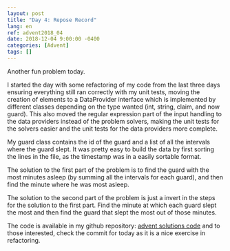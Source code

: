 ```yaml
---
layout: post
title: "Day 4: Repose Record"
lang: en
ref: advent2018_04
date: 2018-12-04 9:00:00 -0400
categories: [Advent]
tags: []
---
```

Another fun problem today.

I started the day with some refactoring of my code from the last three days ensuring everything still ran correctly with my unit tests, moving the creation of elements to a DataProvider interface which is implemented by different classes depending on the type wanted (int, string, claim, and now guard). This also moved the regular expression part of the input handling to the data providers instead of the problem solvers, making the unit tests for the solvers easier and the unit tests for the data providers more complete.

My guard class contains the id of the guard and a list of all the intervals where the guard slept. It was pretty easy to build the data by first sorting the lines in the file, as the timestamp was in a easily sortable format.

The solution to the first part of the problem is to find the guard with the most minutes asleep (by summing all the intervals for each guard), and then find the minute where he was most asleep.

The solution to the second part of the problem is just a invert in the steps for the solution to the first part. Find the minute at which each guard slept the most and then find the guard that slept the most out of those minutes.

The code is available in my github repository: [advent solutions code](https://github.com/lavoiecsh/lavoiecsh.github.io/tree/master/code/advent2018) and to those interested, check the commit for today as it is a nice exercise in refactoring.